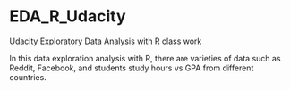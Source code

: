 EDA_R_Udacity
=============
Udacity Exploratory Data Analysis with R class work

In this data exploration analysis with R, there are varieties of data such as Reddit, Facebook, and students study hours vs GPA from different countries. 
